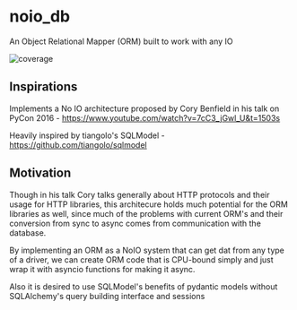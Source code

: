 # noio_db

An Object Relational Mapper (ORM) built to work with any IO

![coverage](https://github.com/RedmanPlus/noio_db/actions/workflows/test.yml/badge.svg)

## Inspirations
Implements a No IO architecture proposed by Cory Benfield in his talk on PyCon 2016 - https://www.youtube.com/watch?v=7cC3_jGwl_U&t=1503s

Heavily inspired by tiangolo's SQLModel - https://github.com/tiangolo/sqlmodel

## Motivation
Though in his talk Cory talks generally about HTTP protocols and their usage for HTTP libraries, this architecure holds much potential for the ORM libraries as well, since much of the problems with current ORM's and their conversion from sync to async comes from communication with the database.

By implementing an ORM as a NoIO system that can get dat from any type of a driver, we can create ORM code that is CPU-bound simply and just wrap it with asyncio functions for making it async.

Also it is desired to use SQLModel's benefits of pydantic models without SQLAlchemy's query building interface and sessions